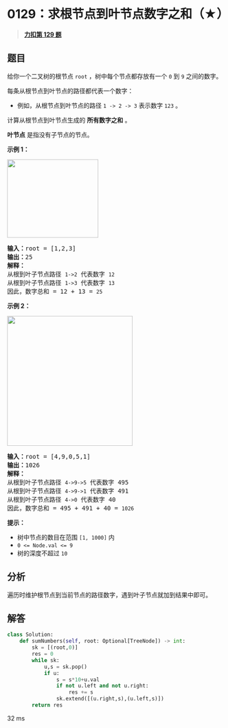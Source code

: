 # 0129：求根节点到叶节点数字之和（★）


> <u>**[力扣第 129 题](https://leetcode.cn/problems/sum-root-to-leaf-numbers/)**</u>

## 题目

给你一个二叉树的根节点 <code>root</code> ，树中每个节点都存放有一个 <code>0</code> 到 <code>9</code> 之间的数字。
<div class="original__bRMd">
<div>
<p>每条从根节点到叶节点的路径都代表一个数字：</p>

<ul>
<li>例如，从根节点到叶节点的路径 <code>1 -> 2 -> 3</code> 表示数字 <code>123</code> 。</li>
</ul>

<p>计算从根节点到叶节点生成的 <strong>所有数字之和</strong> 。</p>

<p><strong>叶节点</strong> 是指没有子节点的节点。</p>



<p><strong>示例 1：</strong></p>
<img alt="" src="https://assets.leetcode.com/uploads/2021/02/19/num1tree.jpg" style="width: 212px; height: 182px;" />
<pre>
<strong>输入：</strong>root = [1,2,3]
<strong>输出：</strong>25
<strong>解释：</strong>
从根到叶子节点路径 <code>1->2</code> 代表数字 <code>12</code>
从根到叶子节点路径 <code>1->3</code> 代表数字 <code>13</code>
因此，数字总和 = 12 + 13 = <code>25</code></pre>

<p><strong>示例 2：</strong></p>
<img alt="" src="https://assets.leetcode.com/uploads/2021/02/19/num2tree.jpg" style="width: 292px; height: 302px;" />
<pre>
<strong>输入：</strong>root = [4,9,0,5,1]
<strong>输出：</strong>1026
<strong>解释：</strong>
从根到叶子节点路径 <code>4->9->5</code> 代表数字 495
从根到叶子节点路径 <code>4->9->1</code> 代表数字 491
从根到叶子节点路径 <code>4->0</code> 代表数字 40
因此，数字总和 = 495 + 491 + 40 = <code>1026</code>
</pre>



<p><strong>提示：</strong></p>

<ul>
<li>树中节点的数目在范围 <code>[1, 1000]</code> 内</li>
<li><code>0 <= Node.val <= 9</code></li>
<li>树的深度不超过 <code>10</code></li>
</ul>
</div>
</div>


## 分析

遍历时维护根节点到当前节点的路径数字，遇到叶子节点就加到结果中即可。

## 解答

```python
class Solution:
    def sumNumbers(self, root: Optional[TreeNode]) -> int:
        sk = [(root,0)]
        res = 0
        while sk:
            u,s = sk.pop()
            if u:
                s = s*10+u.val
                if not u.left and not u.right:
                    res += s
                sk.extend([(u.right,s),(u.left,s)])
        return res
```
32 ms




